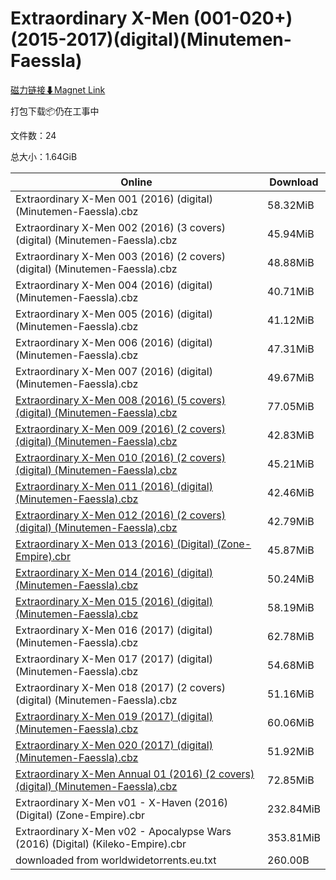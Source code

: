 # Extraordinary X-Men (001-020+)(2015-2017)(digital)(Minutemen-Faessla)

[磁力链接⬇Magnet Link](magnet:?xt=urn:btih:f5e74cb063197e7f9fd804919e3c241179fa49ff&dn=Extraordinary%20X-Men%20%28001-020%2B%29%282015-2017%29%28digital%29%28Minutemen-Faessla%29)

打包下载📦仍在工事中

文件数：24

总大小：1.64GiB

Online | Download
--- | ---
Extraordinary X-Men 001 (2016) (digital) (Minutemen-Faessla).cbz | 58.32MiB
Extraordinary X-Men 002 (2016) (3 covers) (digital) (Minutemen-Faessla).cbz | 45.94MiB
Extraordinary X-Men 003 (2016) (2 covers) (digital) (Minutemen-Faessla).cbz | 48.88MiB
Extraordinary X-Men 004 (2016) (digital) (Minutemen-Faessla).cbz | 40.71MiB
Extraordinary X-Men 005 (2016) (digital) (Minutemen-Faessla).cbz | 41.12MiB
Extraordinary X-Men 006 (2016) (digital) (Minutemen-Faessla).cbz | 47.31MiB
Extraordinary X-Men 007 (2016) (digital) (Minutemen-Faessla).cbz | 49.67MiB
[Extraordinary X-Men 008 (2016) (5 covers) (digital) (Minutemen-Faessla).cbz](https://github.com/alicewish/markdown/blob/master/comic/Extraordinary-X-Men-008-2016-5-covers-digital-Minutemen-Faessla-cbz.md) | 77.05MiB
[Extraordinary X-Men 009 (2016) (2 covers) (digital) (Minutemen-Faessla).cbz](https://github.com/alicewish/markdown/blob/master/comic/Extraordinary-X-Men-009-2016-2-covers-digital-Minutemen-Faessla-cbz.md) | 42.83MiB
[Extraordinary X-Men 010 (2016) (2 covers) (digital) (Minutemen-Faessla).cbz](https://github.com/alicewish/markdown/blob/master/comic/Extraordinary-X-Men-010-2016-2-covers-digital-Minutemen-Faessla-cbz.md) | 45.21MiB
[Extraordinary X-Men 011 (2016) (digital) (Minutemen-Faessla).cbz](https://github.com/alicewish/markdown/blob/master/comic/Extraordinary-X-Men-011-2016-digital-Minutemen-Faessla-cbz.md) | 42.46MiB
[Extraordinary X-Men 012 (2016) (2 covers) (digital) (Minutemen-Faessla).cbz](https://github.com/alicewish/markdown/blob/master/comic/Extraordinary-X-Men-012-2016-2-covers-digital-Minutemen-Faessla-cbz.md) | 42.79MiB
[Extraordinary X-Men 013 (2016) (Digital) (Zone-Empire).cbr](https://github.com/alicewish/markdown/blob/master/comic/Extraordinary-X-Men-013-2016-Digital-Zone-Empire-cbr.md) | 45.87MiB
[Extraordinary X-Men 014 (2016) (digital) (Minutemen-Faessla).cbz](https://github.com/alicewish/markdown/blob/master/comic/Extraordinary-X-Men-014-2016-digital-Minutemen-Faessla-cbz.md) | 50.24MiB
[Extraordinary X-Men 015 (2016) (digital) (Minutemen-Faessla).cbz](https://github.com/alicewish/markdown/blob/master/comic/Extraordinary-X-Men-015-2016-digital-Minutemen-Faessla-cbz.md) | 58.19MiB
Extraordinary X-Men 016 (2017) (digital) (Minutemen-Faessla).cbz | 62.78MiB
Extraordinary X-Men 017 (2017) (digital) (Minutemen-Faessla).cbz | 54.68MiB
Extraordinary X-Men 018 (2017) (2 covers) (digital) (Minutemen-Faessla).cbz | 51.16MiB
[Extraordinary X-Men 019 (2017) (digital) (Minutemen-Faessla).cbz](https://github.com/alicewish/markdown/blob/master/comic/Extraordinary-X-Men-019-2017-digital-Minutemen-Faessla-cbz.md) | 60.06MiB
[Extraordinary X-Men 020 (2017) (digital) (Minutemen-Faessla).cbz](https://github.com/alicewish/markdown/blob/master/comic/Extraordinary-X-Men-020-2017-digital-Minutemen-Faessla-cbz.md) | 51.92MiB
[Extraordinary X-Men Annual 01 (2016) (2 covers) (digital) (Minutemen-Faessla).cbz](https://github.com/alicewish/markdown/blob/master/comic/Extraordinary-X-Men-Annual-01-2016-2-covers-digital-Minutemen-Faessla-cbz.md) | 72.85MiB
Extraordinary X-Men v01 - X-Haven (2016) (Digital) (Zone-Empire).cbr | 232.84MiB
Extraordinary X-Men v02 - Apocalypse Wars (2016) (Digital) (Kileko-Empire).cbr | 353.81MiB
downloaded from worldwidetorrents.eu.txt | 260.00B